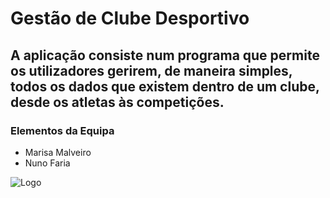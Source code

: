 # Gestão de Clube Desportivo

## A aplicação consiste num programa que permite os utilizadores gerirem, de maneira simples, todos os dados que existem dentro de um clube, desde os atletas às competições.

### Elementos da Equipa
* Marisa Malveiro
* Nuno Faria

![Logo](imagens/logo.png)
